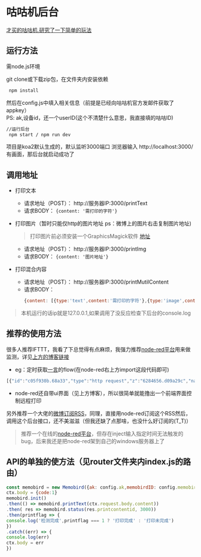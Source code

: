 # 咕咕机后台

[才买的咕咕机,研究了一下简单的玩法](http://summerscar.me/2017/08/29/%E5%92%95%E5%92%95%E6%9C%BA-%E4%B8%80%E5%8F%B0%E6%9C%89%E8%B6%A3%E7%9A%84%E6%89%93%E5%8D%B0%E6%9C%BA/)

## 运行方法

需node.js环境

git clone或下载zip包，在文件夹内安装依赖

```bash
 npm install
```

然后在config.js中填入相关信息（前提是已经向咕咕机官方发邮件获取了appkey）  
PS: ak,设备id，还一个userID(这个不清楚什么意思，我直接填的咕咕ID)

```bash
//运行后台
 npm start / npm run dev
```

项目是koa2默认生成的，默认监听3000端口  浏览器输入 http://localhost:3000/  有画面，那后台就启动成功了

## 调用地址

* 打印文本
  * 请求地址（POST）： http://服务器IP:3000/printText
  * 请求BODY：  ```{content: '需打印的字符'}```

* 打印图片（暂时只能仅http的图片地址  ps：微博上的图片右击复制图片地址)

  >打印图片前必须安装一个GraphicsMagick软件 [地址](http://www.graphicsmagick.org/download.html)
  * 请求地址（POST）： http://服务器IP:3000/printImg
  * 请求BODY：  ```{content: '图片地址'}```

* 打印混合内容
  * 请求地址（POST）： http://服务器IP:3000/printMutilContent
  * 请求BODY：
    ```js
    {content: [{type:'text',content:'需打印的字符'},{type:'image',content:'图片地址'}]}
    ```
>本机运行的话ip就是127.0.0.1,如果调用了没反应检查下后台的console.log

## 推荐的使用方法

很多人推荐IFTTT，我看了下总觉得有点麻烦，我强力推荐[node-red平台](https://bb.goiot.cc/category/7/%E5%85%A5%E9%97%A8-tutorial)用来做监测，详见[上方的博客链接]((http://summerscar.me/2017/08/29/%E5%92%95%E5%92%95%E6%9C%BA-%E4%B8%80%E5%8F%B0%E6%9C%89%E8%B6%A3%E7%9A%84%E6%89%93%E5%8D%B0%E6%9C%BA/))

* eg：定时获取[一言](https://sslapi.hitokoto.cn/)的flow(在node-red右上方import这段代码即可)

```js
[{"id":"c05f930b.68a33","type":"http request","z":"6284656.d09a29c","name":"hitokoto","method":"GET","ret":"obj","url":"https://sslapi.hitokoto.cn/","tls":"","x":431,"y":162,"wires":[["4383a923.5a6698"]]},{"id":"f831778a.769438","type":"inject","z":"6284656.d09a29c","name":"间隔打印","topic":"","payload":"","payloadType":"date","repeat":"14400","crontab":"","once":false,"x":183,"y":150,"wires":[["c05f930b.68a33"]]},{"id":"4383a923.5a6698","type":"function","z":"6284656.d09a29c","name":"处理输入","func":"\nlet text =\n`\n--------------------------------\n               一言\n        \n  ${msg.payload.hitokoto}\n\n                ---${msg.payload.from}\n--------------------------------\n`\nmsg.payload = {content: text}\nreturn msg;","outputs":1,"noerr":0,"x":639,"y":163,"wires":[["c0a30def.29e2c","7aac15b5.09a94c"]]},{"id":"7aac15b5.09a94c","type":"debug","z":"6284656.d09a29c","name":"","active":true,"console":"false","complete":"payload","x":1073,"y":165,"wires":[]},{"id":"c0a30def.29e2c","type":"http request","z":"6284656.d09a29c","name":"修改此处的URL地址","method":"POST","ret":"obj","url":"http://IP:3000/printText","tls":"","x":885,"y":207,"wires":[["7aac15b5.09a94c"]]},{"id":"8e247114.aae1e","type":"comment","z":"6284656.d09a29c","name":"一言","info":"","x":116,"y":90,"wires":[]}]
```

* node-red还自带ui界面（见上方博客），所以很简单就能撸出一个前端界面控制远程打印


另外推荐一个大佬的[微博订阅RSS](https://github.com/DIYgod/Weibo2RSS)，同理，直接用node-red订阅这个RSS然后，调用这个后台接口，还不美滋滋（但我还缺了点那啥，也没什么好订阅的(T_T)）

>推荐一个在线的[node-red平台](https://goiot.cc/)，但存在inject输入指定时间无法触发的bug，后来我还是把node-red架到自己的windows服务器上了

## API的单独的使方法（见router文件夹内index.js的路由）

```JavaScript
const memobird = new Memobird({ak: config.ak,memobirdID: config.memobirdID,useridentifying: config.useridentifying})
ctx.body = {code:1}
memobird.init()
.then(() => memobird.printText(ctx.request.body.content))
.then( res => memobird.status(res.printcontentid, 3000))
.then(printflag => {
console.log('检测完成',printflag === 1 ? '打印完成' : '打印未完成')
})
.catch((err) => { 
console.log(err) 
ctx.body = err
})
```